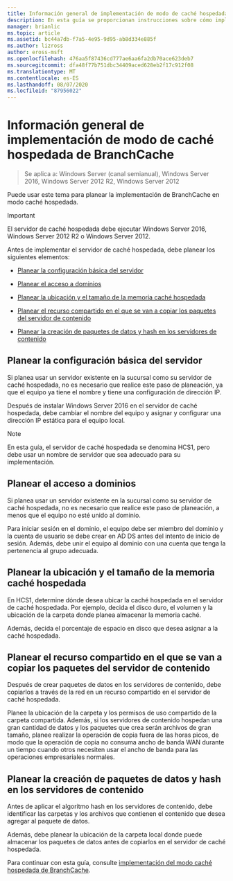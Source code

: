 ```yaml
---
title: Información general de implementación de modo de caché hospedada de BranchCache
description: En esta guía se proporcionan instrucciones sobre cómo implementar BranchCache en modo caché hospedada en equipos que ejecutan Windows Server 2016 y Windows 10.
manager: brianlic
ms.topic: article
ms.assetid: bc44a7db-f7a5-4e95-9d95-ab8d334e885f
ms.author: lizross
author: eross-msft
ms.openlocfilehash: 476aa5f87436cd777ae6aa6fa2db70ace623deb7
ms.sourcegitcommit: dfa48f77b751dbc34409aced628eb2f17c912f08
ms.translationtype: MT
ms.contentlocale: es-ES
ms.lasthandoff: 08/07/2020
ms.locfileid: "87956022"
---
```

# <a name="branchcache-hosted-cache-mode-deployment-planning"></a>Información general de implementación de modo de caché hospedada de BranchCache

>Se aplica a: Windows Server (canal semianual), Windows Server 2016, Windows Server 2012 R2, Windows Server 2012

Puede usar este tema para planear la implementación de BranchCache en modo caché hospedada.

>[!IMPORTANT]
>El servidor de caché hospedada debe ejecutar Windows Server 2016, Windows Server 2012 R2 o Windows Server 2012.

Antes de implementar el servidor de caché hospedada, debe planear los siguientes elementos:

- [Planear la configuración básica del servidor](#bkmk_basic)

- [Planear el acceso a dominios](#bkmk_domain)

- [Planear la ubicación y el tamaño de la memoria caché hospedada](#bkmk_cachelocation)

- [Planear el recurso compartido en el que se van a copiar los paquetes del servidor de contenido](#bkmk_package)

- [Planear la creación de paquetes de datos y hash en los servidores de contenido](#bkmk_prehash)

## <a name="plan-basic-server-configuration"></a><a name="bkmk_basic"></a>Planear la configuración básica del servidor

Si planea usar un servidor existente en la sucursal como su servidor de caché hospedada, no es necesario que realice este paso de planeación, ya que el equipo ya tiene el nombre y tiene una configuración de dirección IP.

Después de instalar Windows Server 2016 en el servidor de caché hospedada, debe cambiar el nombre del equipo y asignar y configurar una dirección IP estática para el equipo local.

>[!NOTE]
>En esta guía, el servidor de caché hospedada se denomina HCS1, pero debe usar un nombre de servidor que sea adecuado para su implementación.

## <a name="plan-domain-access"></a><a name="bkmk_domain"></a>Planear el acceso a dominios

Si planea usar un servidor existente en la sucursal como su servidor de caché hospedada, no es necesario que realice este paso de planeación, a menos que el equipo no esté unido al dominio.

Para iniciar sesión en el dominio, el equipo debe ser miembro del dominio y la cuenta de usuario se debe crear en AD DS antes del intento de inicio de sesión. Además, debe unir el equipo al dominio con una cuenta que tenga la pertenencia al grupo adecuada.

## <a name="plan-the-location-and-size-of-the-hosted-cache"></a><a name="bkmk_cachelocation"></a>Planear la ubicación y el tamaño de la memoria caché hospedada

En HCS1, determine dónde desea ubicar la caché hospedada en el servidor de caché hospedada. Por ejemplo, decida el disco duro, el volumen y la ubicación de la carpeta donde planea almacenar la memoria caché.

Además, decida el porcentaje de espacio en disco que desea asignar a la caché hospedada.

## <a name="plan-the-share-to-which-the-content-server-packages-are-to-be-copied"></a><a name="bkmk_package"></a>Planear el recurso compartido en el que se van a copiar los paquetes del servidor de contenido

Después de crear paquetes de datos en los servidores de contenido, debe copiarlos a través de la red en un recurso compartido en el servidor de caché hospedada.

Planee la ubicación de la carpeta y los permisos de uso compartido de la carpeta compartida. Además, si los servidores de contenido hospedan una gran cantidad de datos y los paquetes que crea serán archivos de gran tamaño, planee realizar la operación de copia fuera de las horas picos, de modo que la operación de copia no consuma ancho de banda WAN durante un tiempo cuando otros necesiten usar el ancho de banda para las operaciones empresariales normales.

## <a name="plan-prehashing-and-data-package-creation-on-content-servers"></a><a name="bkmk_prehash"></a>Planear la creación de paquetes de datos y hash en los servidores de contenido

Antes de aplicar el algoritmo hash en los servidores de contenido, debe identificar las carpetas y los archivos que contienen el contenido que desea agregar al paquete de datos.

Además, debe planear la ubicación de la carpeta local donde puede almacenar los paquetes de datos antes de copiarlos en el servidor de caché hospedada.

Para continuar con esta guía, consulte [implementación del modo caché hospedada de BranchCache](4-Bc-Hcm-Deployment.md).
